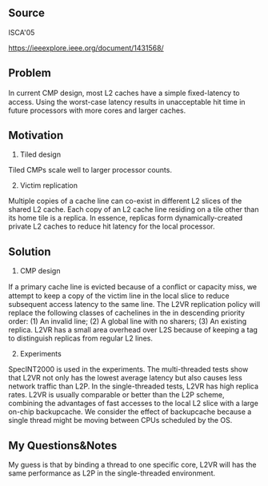 ## Source

ISCA'05

https://ieeexplore.ieee.org/document/1431568/

## Problem

In current CMP design, most L2 caches have a simple ﬁxed-latency to access. Using the worst-case latency results in unacceptable hit time in future processors with more cores and larger caches.

## Motivation

1. Tiled design

Tiled CMPs scale well to larger processor counts.

2. Victim replication

Multiple copies of a cache line can co-exist in different L2 slices of the shared L2 cache. Each copy of an L2 cache line residing on a tile other than its home tile is a replica. In essence, replicas form dynamically-created private L2 caches to reduce hit latency for the local processor. 

## Solution

1. CMP design

If a primary cache line is evicted because of a conﬂict or capacity miss, we attempt to keep a copy of the victim line in the local slice to reduce subsequent access latency to the same line. The L2VR replication policy will replace the following classes of cachelines in the in descending priority order: (1) An invalid line; (2) A global line with no sharers; (3) An existing replica. L2VR has a small area overhead over L2S because of keeping a tag to distinguish replicas from regular L2 lines. 
 
2. Experiments

SpecINT2000 is used in the experiments. The multi-threaded tests show that L2VR not only has the lowest average latency but also causes less network traffic than L2P. In the single-threaded tests, L2VR has high replica rates. L2VR is usually comparable or better than the L2P scheme, combining the advantages of fast accesses to the local L2 slice with a large on-chip backupcache. We consider the effect of backupcache because a single thread might be moving between CPUs scheduled by the OS.

## My Questions&Notes

My guess is that by binding a thread to one specific core, L2VR will has the same performance as L2P in the single-threaded environment.